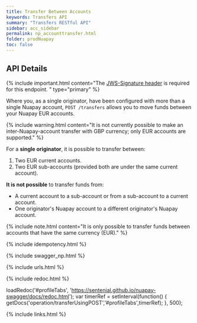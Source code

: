 ```yaml
---
title: Transfer Between Accounts
keywords: Transfers API
summary: "Transfers RESTful API"
sidebar: acc_sidebar
permalink: np_accounttransfer.html
folder: prodNuapay
toc: false
---
```


## API Details

{% include important.html content="The [JWS-Signature header](np_secjws.html) is required for this endpoint. " type="primary" %}

Where you, as a single originator, have been configured with more than a single Nuapay account, `POST /transfers` allows you to move funds between your Nuapay EUR accounts.

{% include warning.html content="It is not currently possible to make an inter-Nuapay-account transfer with GBP currency; only EUR accounts are supported." %}


For a **single originator**, it is possible to transfer between:

1. Two EUR current accounts.
1. Two EUR sub-accounts (provided both are under the same current account).

**It is not possible** to transfer funds from:

* A current account to a sub-account or from a sub-account to a current account.
* One originator's Nuapay account to a different originator's Nuapay account.

{% include note.html content="It is only possible to transfer funds between accounts that have the same currency (EUR)." %}

{% include idempotency.html %}

{% include swagger_np.html %}

{% include urls.html %}


<ul id="profileTabs" class="nav nav-tabs">


</ul>

{% include redoc.html %}

loadRedoc('#profileTabs', 'https://sentenial.github.io/nuapay-swagger/docs/redoc.html');
var timerRef = setInterval(function() { getDocs('operation/transferUsingPOST','#profileTabs',timerRef); }, 500);


</script>


<div id="mydiv"></div>
</div>
</div>


{% include links.html %}

